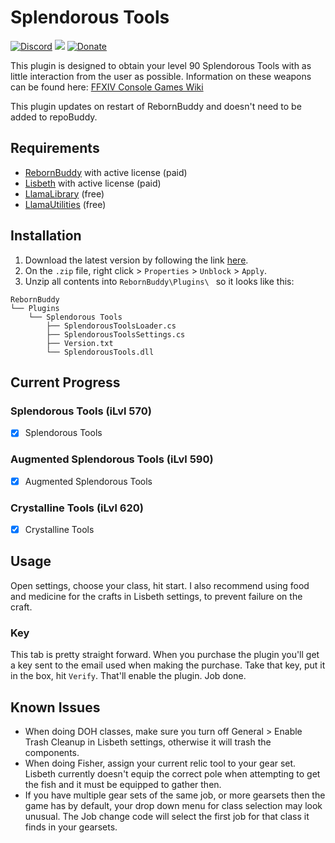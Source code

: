 # Splendorous Tools

[![Discord][3]][4]
[![](https://img.shields.io/static/v1?label=Sponsor&message=%E2%9D%A4&logo=GitHub&color=%23fe8e86)](https://github.com/sponsors/domesticwarlord86)
[![Donate][5]][6]

This plugin is designed to obtain your level 90 Splendorous Tools with as little interaction from the user as possible. Information on these weapons can be found here: [FFXIV Console Games Wiki](https://ffxiv.consolegameswiki.com/wiki/Splendorous_Tools)

This plugin updates on restart of RebornBuddy and doesn't need to be added to repoBuddy.
## Requirements

- [RebornBuddy][7] with active license (paid)
- [Lisbeth][9] with active license (paid)
- [LlamaLibrary][10] (free)
- [LlamaUtilities](https://github.com/nt153133/LlamaUtilities) (free)

## Installation

1. Download the latest version by following the link [here](https://sts.llamamagic.net/SplendorousTools/SplendorousTools.zip).
2. On the `.zip` file, right click > `Properties` > `Unblock` > `Apply`.
3. Unzip all contents into `RebornBuddy\Plugins\ ` so it looks like this:

```
RebornBuddy
└── Plugins
    └── Splendorous Tools
        ├── SplendorousToolsLoader.cs
        ├── SplendorousToolsSettings.cs
        ├── Version.txt
        └── SplendorousTools.dll
```

## Current Progress

### Splendorous Tools (iLvl 570)
- [x] Splendorous Tools

### Augmented Splendorous Tools (iLvl 590)
- [x] Augmented Splendorous Tools

### Crystalline Tools (iLvl 620)
- [x] Crystalline Tools

## Usage

Open settings, choose your class, hit start. I also recommend using food and medicine for the crafts in Lisbeth settings, to prevent failure on the craft.

### Key
This tab is pretty straight forward. When you purchase the plugin you'll get a key sent to the email used when making the purchase. Take that key, put it in the box, hit `Verify`. That'll enable the plugin. Job done.



## Known Issues

- When doing DOH classes, make sure you turn off General > Enable Trash Cleanup in Lisbeth settings, otherwise it will trash the components.
- When doing Fisher, assign your current relic tool to your gear set. Lisbeth currently doesn't equip the correct pole when attempting to get the fish and it must be equipped to gather then.
- If you have multiple gear sets of the same job, or more gearsets then the game has by default, your drop down menu for class selection may look unusual. The Job change code will select the first job for that class it finds in your gearsets.

[3]: https://img.shields.io/badge/Discord-7389D8?logo=discord&logoColor=ffffff&labelColor=6A7EC2
[4]: https://discord.gg/CucSWEhJSZ "Discord"
[5]: https://shields.io/badge/-Buy%20me%20a%20coffee-FF5E5B?logo=kofi&logoColor=ffffff&labelColor=FF5E5B
[6]: https://ko-fi.com/domesticwarlord86 "Donate via Ko-Fi"
[7]: https://www.rebornbuddy.com/ "RebornBuddy"
[8]: https://github.com/LlamaMagic/ExBuddy "ExBuddy"
[9]: https://www.siune.io/ "Lisbeth"
[10]: https://github.com/nt153133/__LlamaLibrary "LlamaLibrary"
[11]: https://discord.gg/rDsFbKr "Magitek Discord"
[12]: https://github.com/Zimgineering/repoBuddy "RepoBuddy"